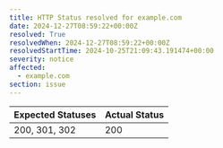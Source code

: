 ```yaml
---
title: HTTP Status resolved for example.com
date: 2024-12-27T08:59:22+00:00Z
resolved: True
resolvedWhen: 2024-12-27T08:59:22+00:00Z
resolvedStartTime: 2024-10-25T21:09:43.191474+00:00
severity: notice
affected:
  - example.com
section: issue
---
```


| Expected Statuses | Actual Status  |
|-------------------|----------------|
| 200, 301, 302 | 200 |
